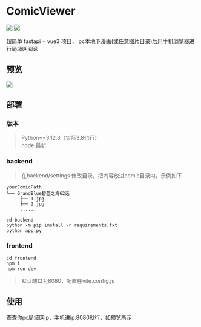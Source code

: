 # ComicViewer
![](https://img.shields.io/badge/Backend-Python3.12-green.svg?colorA=abcdef)  ![](https://img.shields.io/badge/Frontend-Vite+Vue3+elementPlus-blue.svg?colorA=abcdef)  

超简单 fastapi + vue3 项目， pc本地下漫画(或任意图片目录)后用手机浏览器进行局域网阅读

## 预览
![](https://images.cnblogs.com/cnblogs_com/jsoneri/2401311/o_240530080611_comic_viewer.png)

## 部署
### 版本
> Python==3.12.3（实际3.8也行）<br>
> node 最新
### backend
> 在backend/settings 修改目录，把内容放进comic目录内，示例如下
```shell
yourComicPath
└── GrandBlue碧蓝之海62话
     ├── 1.jpg
     ├── 2.jpg
     ......
```
```shell
cd backend
python -m pip install -r requirements.txt
python app.py
```

### frontend
```shell
cd frontend
npm i
npm run dev
```
> 默认端口为8080，配置在vite.config.js

## 使用
查查你pc局域网ip，手机进ip:8080就行，如预览所示